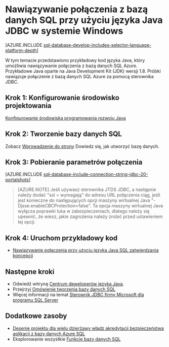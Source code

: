 <properties
    pageTitle="Nawiązywanie połączenia z bazą danych SQL przy użyciu języka Java JDBC w systemie Windows | Microsoft Azure"
    description="Przedstawia przykładowy kod języka Java, który umożliwia nawiązywanie połączenia z bazą danych SQL Azure. W przykładzie zastosowano JDBC i działa na komputerze klienckim systemu Windows."
    services="sql-database"
    documentationCenter=""
    authors="LuisBosquez"
    manager="jhubbard"
    editor="genemi"/>


<tags
    ms.service="sql-database"
    ms.workload="drivers"
    ms.tgt_pltfrm="na"
    ms.devlang="java"
    ms.topic="article"
    ms.date="10/03/2016"
    ms.author="lbosq"/>


# <a name="connect-to-sql-database-by-using-java-with-jdbc-on-windows"></a>Nawiązywanie połączenia z bazą danych SQL przy użyciu języka Java JDBC w systemie Windows


[AZURE.INCLUDE [sql-database-develop-includes-selector-language-platform-depth](../../includes/sql-database-develop-includes-selector-language-platform-depth.md)] 


W tym temacie przedstawiono przykładowy kod języka Java, który umożliwia nawiązywanie połączenia z bazą danych SQL Azure. Przykładowe Java oparte na Java Development Kit (JDK) wersji 1.8. Próbki nawiązuje połączenie z bazą danych SQL Azure za pomocą sterownika JDBC.

## <a name="step-1--configure-development-environment"></a>Krok 1: Konfigurowanie środowisko projektowania

[Konfigurowanie środowiska programowania rozwoju Java](https://msdn.microsoft.com/library/mt720658.aspx)

## <a name="step-2-create-a-sql-database"></a>Krok 2: Tworzenie bazy danych SQL

Zobacz [Wprowadzenie do strony](sql-database-get-started.md) Dowiedz się, jak utworzyć bazę danych.  

## <a name="step-3-get-connection-string"></a>Krok 3: Pobieranie parametrów połączenia

[AZURE.INCLUDE [sql-database-include-connection-string-jdbc-20-portalshots](../../includes/sql-database-include-connection-string-jdbc-20-portalshots.md)]

> [AZURE.NOTE] Jeśli używasz sterownika JTDS JDBC, a następnie należy dodać "ssl = wymagają" do adresu URL połączenia ciąg, jeśli jest konieczne do następujących opcji maszyny wirtualnej Java "-Djsse.enableCBCProtection=false". Ta opcja maszyny wirtualnej Java wyłącza poprawki luka w zabezpieczeniach, dlatego należy się upewnić, że wiesz, jakie zagrożenia należy zrobić przed ustawieniem tej opcji.

## <a name="step-4-run-sample-code"></a>Krok 4: Uruchom przykładowy kod

* [Nawiązywanie połączenia przy użyciu języka Java SQL zatwierdzania koncepcji](https://msdn.microsoft.com/library/mt720656.aspx)

## <a name="next-steps"></a>Następne kroki

* Odwiedź witrynę [Centrum deweloperów języka Java](/develop/java/).
* Przejrzyj [Omówienie tworzenia bazy danych SQL](sql-database-develop-overview.md)
* Więcej informacji na temat [Sterownik JDBC firmy Microsoft dla programu SQL Server](https://msdn.microsoft.com/library/mt484311.aspx)

## <a name="additional-resources"></a>Dodatkowe zasoby 

* [Desenie projektu dla wielu dzierżawy władz akredytacji bezpieczeństwa aplikacji z bazy danych Azure SQL](sql-database-design-patterns-multi-tenancy-saas-applications.md)
* Eksplorowanie wszystkie [Funkcje bazy danych SQL](https://azure.microsoft.com/services/sql-database/)
